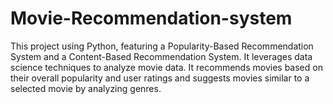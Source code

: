 # Movie-Recommendation-system
This project using Python, featuring a Popularity-Based Recommendation System and a Content-Based Recommendation System. It leverages data science techniques to analyze movie data. It recommends movies based on their overall popularity and user ratings and suggests movies similar to a selected movie by analyzing genres.
